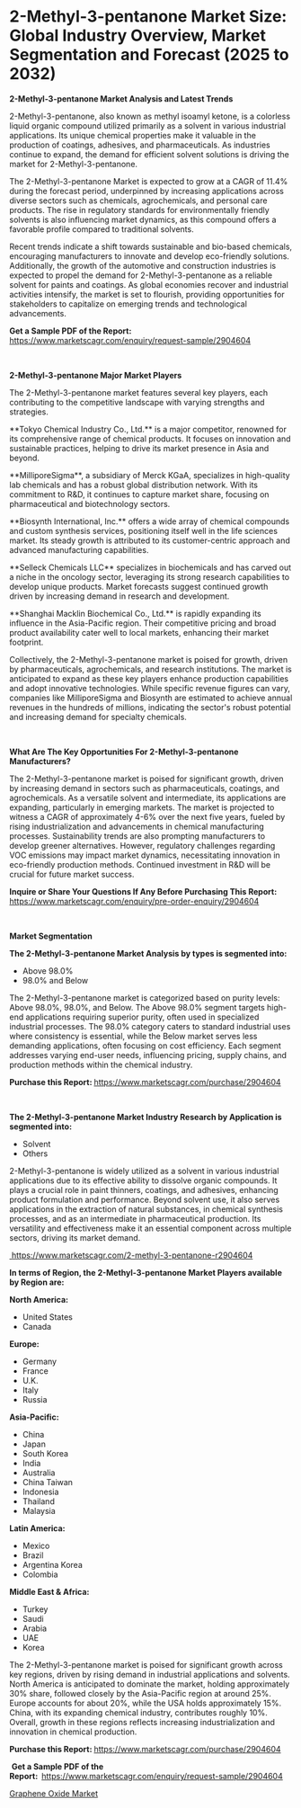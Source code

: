 <p><h1>2-Methyl-3-pentanone Market Size: Global Industry Overview, Market Segmentation and Forecast (2025 to 2032)</h1></p><p><strong>2-Methyl-3-pentanone Market Analysis and Latest Trends</strong></p>
<p><p>2-Methyl-3-pentanone, also known as methyl isoamyl ketone, is a colorless liquid organic compound utilized primarily as a solvent in various industrial applications. Its unique chemical properties make it valuable in the production of coatings, adhesives, and pharmaceuticals. As industries continue to expand, the demand for efficient solvent solutions is driving the market for 2-Methyl-3-pentanone.</p><p>The 2-Methyl-3-pentanone Market is expected to grow at a CAGR of 11.4% during the forecast period, underpinned by increasing applications across diverse sectors such as chemicals, agrochemicals, and personal care products. The rise in regulatory standards for environmentally friendly solvents is also influencing market dynamics, as this compound offers a favorable profile compared to traditional solvents.</p><p>Recent trends indicate a shift towards sustainable and bio-based chemicals, encouraging manufacturers to innovate and develop eco-friendly solutions. Additionally, the growth of the automotive and construction industries is expected to propel the demand for 2-Methyl-3-pentanone as a reliable solvent for paints and coatings. As global economies recover and industrial activities intensify, the market is set to flourish, providing opportunities for stakeholders to capitalize on emerging trends and technological advancements.</p></p>
<p><strong>Get a Sample PDF of the Report:&nbsp;</strong> <a href="https://www.marketscagr.com/enquiry/request-sample/2904604?utm_campaign=3195&utm_medium=2&utm_source=Github&utm_content=ia&utm_term=12032025&utm_id=2-methyl-3-pentanone">https://www.marketscagr.com/enquiry/request-sample/2904604</a></p>
<p>&nbsp;</p>
<p><strong>2-Methyl-3-pentanone Major Market Players</strong></p>
<p><p>The 2-Methyl-3-pentanone market features several key players, each contributing to the competitive landscape with varying strengths and strategies. </p><p>**Tokyo Chemical Industry Co., Ltd.** is a major competitor, renowned for its comprehensive range of chemical products. It focuses on innovation and sustainable practices, helping to drive its market presence in Asia and beyond.</p><p>**MilliporeSigma**, a subsidiary of Merck KGaA, specializes in high-quality lab chemicals and has a robust global distribution network. With its commitment to R&D, it continues to capture market share, focusing on pharmaceutical and biotechnology sectors.</p><p>**Biosynth International, Inc.** offers a wide array of chemical compounds and custom synthesis services, positioning itself well in the life sciences market. Its steady growth is attributed to its customer-centric approach and advanced manufacturing capabilities.</p><p>**Selleck Chemicals LLC** specializes in biochemicals and has carved out a niche in the oncology sector, leveraging its strong research capabilities to develop unique products. Market forecasts suggest continued growth driven by increasing demand in research and development.</p><p>**Shanghai Macklin Biochemical Co., Ltd.** is rapidly expanding its influence in the Asia-Pacific region. Their competitive pricing and broad product availability cater well to local markets, enhancing their market footprint.</p><p>Collectively, the 2-Methyl-3-pentanone market is poised for growth, driven by pharmaceuticals, agrochemicals, and research institutions. The market is anticipated to expand as these key players enhance production capabilities and adopt innovative technologies. While specific revenue figures can vary, companies like MilliporeSigma and Biosynth are estimated to achieve annual revenues in the hundreds of millions, indicating the sector's robust potential and increasing demand for specialty chemicals.</p></p>
<p>&nbsp;</p>
<p><strong>What Are The Key Opportunities For 2-Methyl-3-pentanone Manufacturers?</strong></p>
<p><p>The 2-Methyl-3-pentanone market is poised for significant growth, driven by increasing demand in sectors such as pharmaceuticals, coatings, and agrochemicals. As a versatile solvent and intermediate, its applications are expanding, particularly in emerging markets. The market is projected to witness a CAGR of approximately 4-6% over the next five years, fueled by rising industrialization and advancements in chemical manufacturing processes. Sustainability trends are also prompting manufacturers to develop greener alternatives. However, regulatory challenges regarding VOC emissions may impact market dynamics, necessitating innovation in eco-friendly production methods. Continued investment in R&D will be crucial for future market success.</p></p>
<p><strong>Inquire or Share Your Questions If Any Before Purchasing This Report:</strong> <a href="https://www.marketscagr.com/enquiry/pre-order-enquiry/2904604?utm_campaign=3195&utm_medium=2&utm_source=Github&utm_content=ia&utm_term=12032025&utm_id=2-methyl-3-pentanone">https://www.marketscagr.com/enquiry/pre-order-enquiry/2904604</a></p>
<p>&nbsp;</p>
<p><strong>Market Segmentation</strong></p>
<p><strong>The 2-Methyl-3-pentanone Market Analysis by types is segmented into:</strong></p>
<p><ul><li>Above 98.0%</li><li>98.0% and Below</li></ul></p>
<p><p>The 2-Methyl-3-pentanone market is categorized based on purity levels: Above 98.0%, 98.0%, and Below. The Above 98.0% segment targets high-end applications requiring superior purity, often used in specialized industrial processes. The 98.0% category caters to standard industrial uses where consistency is essential, while the Below market serves less demanding applications, often focusing on cost efficiency. Each segment addresses varying end-user needs, influencing pricing, supply chains, and production methods within the chemical industry.</p></p>
<p><strong>Purchase this Report:&nbsp;</strong><a href="https://www.marketscagr.com/purchase/2904604?utm_campaign=3195&utm_medium=2&utm_source=Github&utm_content=ia&utm_term=12032025&utm_id=2-methyl-3-pentanone">https://www.marketscagr.com/purchase/2904604</a></p>
<p>&nbsp;</p>
<p><strong>The 2-Methyl-3-pentanone Market Industry Research by Application is segmented into:</strong></p>
<p><ul><li>Solvent</li><li>Others</li></ul></p>
<p><p>2-Methyl-3-pentanone is widely utilized as a solvent in various industrial applications due to its effective ability to dissolve organic compounds. It plays a crucial role in paint thinners, coatings, and adhesives, enhancing product formulation and performance. Beyond solvent use, it also serves applications in the extraction of natural substances, in chemical synthesis processes, and as an intermediate in pharmaceutical production. Its versatility and effectiveness make it an essential component across multiple sectors, driving its market demand.</p></p>
<p><a href="https://www.marketscagr.com/2-methyl-3-pentanone-r2904604?utm_campaign=3195&utm_medium=2&utm_source=Github&utm_content=ia&utm_term=12032025&utm_id=2-methyl-3-pentanone">&nbsp;https://www.marketscagr.com/2-methyl-3-pentanone-r2904604</a></p>
<p><strong>In terms of Region, the 2-Methyl-3-pentanone Market Players available by Region are:</strong></p>
<p>
    <p> <strong> North America: </strong>
        <ul>
            <li>United States</li>
            <li>Canada</li>
        </ul>
        </p> 
    <p> <strong> Europe: </strong>
        <ul>
            <li>Germany</li>
            <li>France</li>
            <li>U.K.</li>
            <li>Italy</li>
            <li>Russia</li>
        </ul>
        </p> 
    <p> <strong> Asia-Pacific: </strong>
        <ul>
            <li>China</li>
            <li>Japan</li>
            <li>South Korea</li>
            <li>India</li>
            <li>Australia</li>
            <li>China Taiwan</li>
            <li>Indonesia</li>
            <li>Thailand</li>
            <li>Malaysia</li>
        </ul>
        </p> 
    <p> <strong> Latin America: </strong>
        <ul>
            <li>Mexico</li>
            <li>Brazil</li>
            <li>Argentina Korea</li>
            <li>Colombia</li>
        </ul>
        </p> 
    <p> <strong> Middle East & Africa: </strong>
        <ul>
            <li>Turkey</li>
            <li>Saudi</li>
            <li>Arabia</li>
            <li>UAE</li>
            <li>Korea</li>
        </ul>
    </p>
    </p>
<p><p>The 2-Methyl-3-pentanone market is poised for significant growth across key regions, driven by rising demand in industrial applications and solvents. North America is anticipated to dominate the market, holding approximately 30% share, followed closely by the Asia-Pacific region at around 25%. Europe accounts for about 20%, while the USA holds approximately 15%. China, with its expanding chemical industry, contributes roughly 10%. Overall, growth in these regions reflects increasing industrialization and innovation in chemical production.</p></p>
<p><strong>Purchase this Report: </strong><a href="https://www.marketscagr.com/purchase/2904604?utm_campaign=3195&utm_medium=2&utm_source=Github&utm_content=ia&utm_term=12032025&utm_id=2-methyl-3-pentanone">https://www.marketscagr.com/purchase/2904604</a></p>
<p>&nbsp;<strong>Get a Sample PDF of the Report:&nbsp;&nbsp;</strong><a href="https://www.marketscagr.com/enquiry/request-sample/2904604?utm_campaign=3195&utm_medium=2&utm_source=Github&utm_content=ia&utm_term=12032025&utm_id=2-methyl-3-pentanone">https://www.marketscagr.com/enquiry/request-sample/2904604</a></p>
<p><strong></strong></p>
<p><p><a href="https://github.com/daglascimpoi/Market-Research-Report-List-1/blob/main/graphene-oxide-market.md?utm_campaign=3195&utm_medium=2&utm_source=Github&utm_content=ia&utm_term=12032025&utm_id=2-methyl-3-pentanone">Graphene Oxide Market</a></p></p>